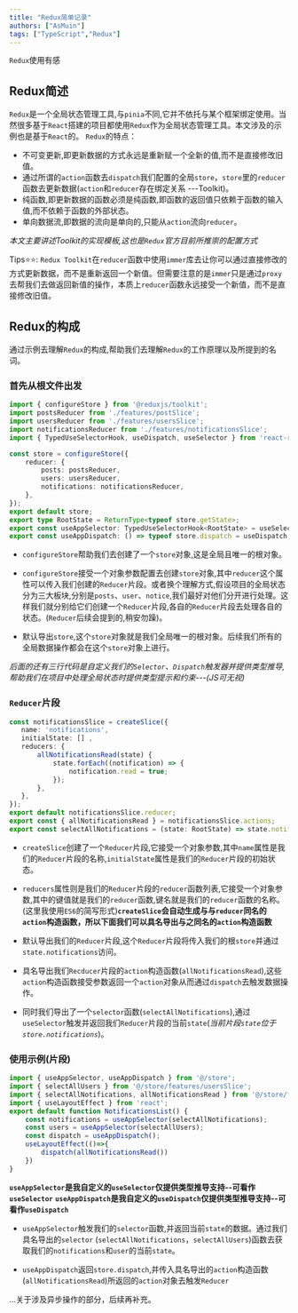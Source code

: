 ```yaml
---
title: "Redux简单记录"
authors: ["AsMuin"]
tags: ["TypeScript","Redux"]
---
```


`Redux`使用有感
<!-- truncate -->
## Redux简述

`Redux`是一个全局状态管理工具,与`pinia`不同,它并不依托与某个框架绑定使用。当然很多基于`React`搭建的项目都使用`Redux`作为全局状态管理工具。本文涉及的示例也是基于`React`的。
`Redux`的特点：

- 不可变更新,即更新数据的方式永远是重新赋一个全新的值,而不是直接修改旧值。
- 通过所谓的`action`函数去`dispatch`我们配置的全局`store`，`store`里的`reducer`函数去更新数据(`action`和`reducer`存在绑定关系 ---Toolkit)。
- 纯函数,即更新数据的函数必须是纯函数,即函数的返回值只依赖于函数的输入值,而不依赖于函数的外部状态。
- 单向数据流,即数据的流向是单向的,只能从`action`流向`reducer`。

*本文主要讲述Toolkit的实现模板,这也是`Redux`官方目前所推崇的配置方式*

Tips⭐⭐:
`Redux Toolkit`在`reducer`函数中使用`immer`库去让你可以通过直接修改的方式更新数据，而不是重新返回一个新值。但需要注意的是`immer`只是通过`proxy`去帮我们去做返回新值的操作，本质上`reducer`函数永远接受一个新值，而不是直接修改旧值。

## Redux的构成

通过示例去理解`Redux`的构成,帮助我们去理解`Redux`的工作原理以及所提到的名词。

### 首先从根文件出发

```typescript
import { configureStore } from '@reduxjs/toolkit';
import postsReducer from './features/postSlice';
import usersReducer from './features/usersSlice';
import notificationsReducer from './features/notificationsSlice';
import { TypedUseSelectorHook, useDispatch, useSelector } from 'react-redux';

const store = configureStore({
    reducer: {
        posts: postsReducer,
        users: usersReducer,
        notifications: notificationsReducer,
    },
});
export default store;
export type RootState = ReturnType<typeof store.getState>;
export const useAppSelector: TypedUseSelectorHook<RootState> = useSelector;
export const useAppDispatch: () => typeof store.dispatch = useDispatch;
```

- `configureStore`帮助我们去创建了一个`store`对象,这是全局且唯一的根对象。

- `configureStore`接受一个对象参数配置去创建`store`对象,其中`reducer`这个属性可以传入我们创建的`Reducer`片段。或者换个理解方式,假设项目的全局状态分为三大板块,分别是`posts`、`user`、`notice`,我们最好对他们分开进行处理。这样我们就分别给它们创建一个`Reducer`片段,各自的`Reducer`片段去处理各自的状态。(`Reducer`后续会提到的,稍安勿躁)。

- 默认导出`store`,这个`store`对象就是我们全局唯一的根对象。后续我们所有的全局数据操作都会在这个`store`对象上进行。

 *后面的还有三行代码是自定义我们的`Selector`、`Dispatch`触发器并提供类型推导,帮助我们在项目中处理全局状态时提供类型提示和约束---(JS可无视)*

### `Reducer`片段

 ```typescript
 const notificationsSlice = createSlice({
    name: 'notifications',
    initialState: [] ,
    reducers: {
        allNotificationsRead(state) {
            state.forEach((notification) => {
                notification.read = true;
            });
        },
    },
});
export default notificationsSlice.reducer;
export const { allNotificationsRead } = notificationsSlice.actions;
export const selectAllNotifications = (state: RootState) => state.notifications;
```

- `createSlice`创建了一个`Reducer`片段,它接受一个对象参数,其中`name`属性是我们的`Reducer`片段的名称,`initialState`属性是我们的`Reducer`片段的初始状态。

- `reducers`属性则是我们的`Reducer`片段的`reducer`函数列表,它接受一个对象参数,其中的键值就是我们的`reducer`函数,键名就是我们的`reducer`函数的名称。(这里我使用`ES6`的简写形式)**`createSlice`会自动生成与与`reducer`同名的`action`构造函数，所以下面我们可以具名导出与之同名的`action`构造函数**

- 默认导出我们的`Reducer`片段,这个`Reducer`片段将传入我们的根`store`并通过`state.notifications`访问。

- 具名导出我们`Recducer`片段的`action`构造函数(`allNotificationsRead`),这些`action`构造函数接受参数返回一个`action`对象从而通过`dispatch`去触发数据操作。

- 同时我们导出了一个`selector`函数(`selectAllNotifications`),通过`useSelector`触发并返回我们`Reducer`片段的当前`state`(*当前片段`state`位于`store.notifications`*)。

### 使用示例(片段)

```typescript
import { useAppSelector, useAppDispatch } from '@/store';
import { selectAllUsers } from '@/store/features/usersSlice';
import { selectAllNotifications, allNotificationsRead } from '@/store/features/notificationsSlice';
import { useLayoutEffect } from 'react';
export default function NotificationsList() {
    const notifications = useAppSelector(selectAllNotifications);
    const users = useAppSelector(selectAllUsers);
    const dispatch = useAppDispatch();
    useLayoutEffect(()=>{
        dispatch(allNotificationsRead())
    })
}
```

**`useAppSelector`是我自定义的`useSelector`仅提供类型推导支持--可看作`useSelector`**
**`useAppDispatch`是我自定义的`useDispatch`仅提供类型推导支持--可看作`useDispatch`**

- `useAppSelector`触发我们的`selector`函数,并返回当前`state`的数据。通过我们具名导出的`selector` (`selectAllNotifications`，`selectAllUsers`)函数去获取我们的`notifications`和`user`的当前`state`。

- `useAppDispatch`返回`store.dispatch`,并传入具名导出的`action`构造函数(`allNotificationsRead`)所返回的`action`对象去触发`Reducer`

...关于涉及异步操作的部分，后续再补充。
